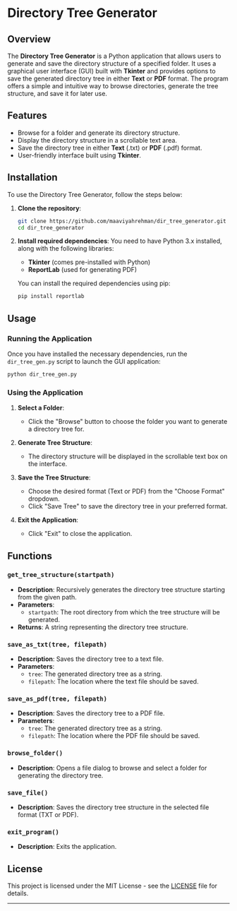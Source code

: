 # Directory Tree Generator

## Overview

The **Directory Tree Generator** is a Python application that allows users to generate and save the directory structure of a specified folder. It uses a graphical user interface (GUI) built with **Tkinter** and provides options to save the generated directory tree in either **Text** or **PDF** format. The program offers a simple and intuitive way to browse directories, generate the tree structure, and save it for later use.

## Features

- Browse for a folder and generate its directory structure.
- Display the directory structure in a scrollable text area.
- Save the directory tree in either **Text** (.txt) or **PDF** (.pdf) format.
- User-friendly interface built using **Tkinter**.

## Installation

To use the Directory Tree Generator, follow the steps below:

1. **Clone the repository**:
   ```bash
   git clone https://github.com/maaviyahrehman/dir_tree_generator.git
   cd dir_tree_generator
   ```

2. **Install required dependencies**:
   You need to have Python 3.x installed, along with the following libraries:
   - **Tkinter** (comes pre-installed with Python)
   - **ReportLab** (used for generating PDF)

   You can install the required dependencies using pip:
   ```bash
   pip install reportlab
   ```

## Usage

### Running the Application

Once you have installed the necessary dependencies, run the `dir_tree_gen.py` script to launch the GUI application:

```bash
python dir_tree_gen.py
```

### Using the Application

1. **Select a Folder**: 
   - Click the "Browse" button to choose the folder you want to generate a directory tree for.

2. **Generate Tree Structure**: 
   - The directory structure will be displayed in the scrollable text box on the interface.

3. **Save the Tree Structure**:
   - Choose the desired format (Text or PDF) from the "Choose Format" dropdown.
   - Click "Save Tree" to save the directory tree in your preferred format.
   
4. **Exit the Application**:
   - Click "Exit" to close the application.

## Functions

### `get_tree_structure(startpath)`
- **Description**: Recursively generates the directory tree structure starting from the given path.
- **Parameters**: 
  - `startpath`: The root directory from which the tree structure will be generated.
- **Returns**: A string representing the directory tree structure.

### `save_as_txt(tree, filepath)`
- **Description**: Saves the directory tree to a text file.
- **Parameters**:
  - `tree`: The generated directory tree as a string.
  - `filepath`: The location where the text file should be saved.

### `save_as_pdf(tree, filepath)`
- **Description**: Saves the directory tree to a PDF file.
- **Parameters**:
  - `tree`: The generated directory tree as a string.
  - `filepath`: The location where the PDF file should be saved.

### `browse_folder()`
- **Description**: Opens a file dialog to browse and select a folder for generating the directory tree.

### `save_file()`
- **Description**: Saves the directory tree structure in the selected file format (TXT or PDF).

### `exit_program()`
- **Description**: Exits the application.

## License

This project is licensed under the MIT License - see the [LICENSE](LICENSE) file for details.

---